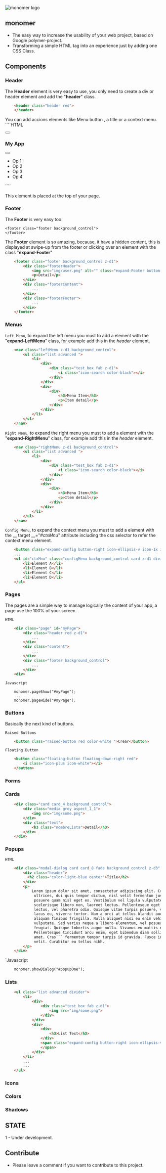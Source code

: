 ![monomer logo](https://raw.githubusercontent.com/develasquez/monomer/master/monomer.svg)
## monomer

* The easy way to increase the usability of your web project, based on Google polymer-project.
* Transforming a simple HTML tag into an experience just by adding one CSS Class.

## Components

### Header

The __Header__ element is very easy to use, you only need to create a div or header element and add the "__header__" class.
```HTML
	<header class="header red">
    </header>
```
You can add accions elements like Menu button , a title or a context menu.
´´´´HTML	
	<div class="header red z-d1">
        <button class="expand-LeftMenu button-left icon-bars icon-1x icon-white" arrows-alt></button>
        <h3 class="color-white">My App</h3>
        <div class="options">
            <button class="expand-config button-right icon-ellipsis-v icon-1x icon-white" target=".configMenu">
            </button>
            <ul class="configMenu background_control card z-d1 divider">
                <li>Op 1</li>
                <li>Op 2</li>
                <li>Op 3</li>
                <li>Op 4</li>
            </ul>
        </div>
    </div>
´´´´

This element is placed at the top of your page.

### Footer
	
The __Footer__ is very easy too.
	
	<footer class="footer background_control">
	</footer>

The __Footer__ element is so amazing, because, it have a hidden content, this is displayed at swipe-up from the footer or clicking over an element with the class "__expand-Footer__"

```HTML
	<footer class="footer background_control z-d1">
        <div class="footerHeader">
            <img src="img/user.png" alt="" class="expand-Footer button-left">
            <p>Detail</p>
        </div>
        <div class="footerContent">
            ...
        </div>
        <div class="footerFooter">
            ...
        </div>
    </footer>
```
### Menus

`Left Menu`, to expand the left menu you must to add a element with the "__expand-LeftMenu__" class, for example add this in the _header_ element.

```HTML
    <nav class="leftMenu z-d1 background_control">
        <ul class="list advanced ">
            <li>
                <div>
                    <div class="test_box fab z-d1">
                        <i class="icon-search color-black"></i>
                    </div>
                </div>
                <div>
                    <div>
                        <h3>Menu Item</h3>
                        <p>Item detail</p>
                    </div>
                </div>
            </li>
        </ul>
    </nav>
```
`Right Menu`, to expand the right menu you must to add a element with the "__expand-RightMenu__" class, for example add this in the _header_ element.

```HTML
    <nav class="rightMenu z-d1 background_control">
        <ul class="list advanced ">
            <li>
                <div>
                    <div class="test_box fab z-d1">
                        <i class="icon-search color-black"></i>
                    </div>
                </div>
                <div>
                    <div>
                        <h3>Menu Item</h3>
                        <p>Item detail</p>
                    </div>
                </div>
            </li>
        </ul>
    </nav>
```

`Config Menu`, to expand the context menu you must to add a element with the __ target __="_#ctxMnu_" attribute including the css selector to refer the context menu element.

```HTML
    <button class="expand-config button-right icon-ellipsis-v icon-1x icon-white" target="#ctxMnu"></button>
    ...
    <ul id="ctxMnu" class="configMenu background_control card z-d1 divider">
        <li>Element A</li>
        <li>Element B</li>
        <li>Element C</li>
        <li>Element D</li>
    </ul>
```

### Pages

The pages are a simple way to manage logically the content of your app, a page use the 100% of your screen.

`HTML`

```HTML
    <div class="page" id="myPage">
        <div class="header red z-d1">
            ...
        </div>
        <div class="content">
            ...
        </div>
        <div class="footer background_control">
            ...
        </div>
    <div>
```

`Javascript`

```JS
    monomer.pageShow("#myPage");
    ...
    monomer.pageHide("#myPage");
```

### Buttons

Basically the next kind of buttons.

`Raised Buttons`
```HTML
    <button class="raised-button red color-white ">Crear</button>
```
`Floating Button`
```HTML
    <button class="floating-button floating-down-right red">
        <i class="icon-plus icon-white"></i>
    </button>
```
### Forms

### Cards
```HTML
    <div class="card card_4 background_control">
        <div class="media grey aspect_1_1">
            <img src="img/some.png">
        </div>
        <div class="text">
            <h3 class="nombreLista">Detail</h3>
        </div>
    </div>
```
### Popups

`HTML`

```HTML
    <div class="modal-dialog card card_8 fade background_control z-d3" id="popupOne">
        <div class="header">
          <h2 class="color-light-blue center">Title</h2>    
        </div>
        <p>
            Lorem ipsum dolor sit amet, consectetur adipiscing elit. Cras
             ultrices, dui quis tempor dictum, nisl velit fermentum justo, at 
             posuere quam nisl eget ex. Vestibulum vel ligula vulputate, 
             scelerisque libero non, laoreet lectus. Pellentesque eget auctor 
             lectus, vel pharetra odio. Quisque vitae turpis posuere, vehicula 
             lacus eu, viverra tortor. Nam a orci at tellus blandit auctor. Etiam 
             aliquam finibus fringilla. Nulla aliquet nisi eu enim vehicula 
             vulputate. Sed varius neque a libero elementum, vel posuere velit 
             feugiat. Quisque lobortis augue nulla. Vivamus eu mattis nisl. 
             Pellentesque tincidunt arcu enim, eget bibendum diam sollicitudin sit 
             amet. Cras``` fermentum tempor turpis id gravida. Fusce id elementum 
             velit. Curabitur eu tellus nibh.
        </p>
    </div>
```

`Javascript

```HTML
    monomer.showDialog("#popupOne");
```

### Lists

```HTML
    <ul class="list advanced divider">
        <li>
            <div>
                <div class="test_box fab z-d1">
                    <img src="img/some.png">
                </div>
            </div>
            <div>
                <div>
                    <h3>List Text</h3>
                </div>
                <span class="expand-config button-right icon-ellipsis-v icon-1x icon-black" target="#ctxMnu">
                </span>
            </div>
        </li>
        ...
        ...
    </ul>
```

### Icons
### Colors
### Shadows

## STATE
1 - Under development.

## Contribute
* Please leave a comment if you want to contribute to this project.